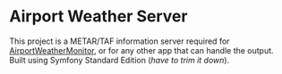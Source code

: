Airport Weather Server
=========================

This project is a METAR/TAF information server required for [AirportWeatherMonitor](https://github.com/dkozickis/AirportWeatherMonitor), or for any other app that can handle the output. Built using Symfony Standard Edition (_have to trim it down_). 
